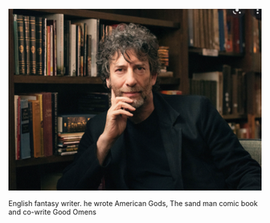 ![](/public/46a5972cef334212f82c6303522f1a2358dbbaf7f0fc1489d32f55d5d0094e53.png)

English fantasy writer. he wrote American Gods, The sand man comic book and co-write Good Omens
